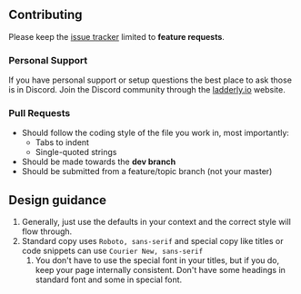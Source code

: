 ## Contributing

Please keep the [issue tracker](https://github.com/Vandivier/ladderly-slides) limited to **feature requests**.

### Personal Support

If you have personal support or setup questions the best place to ask those is in Discord. Join the Discord community through the [ladderly.io](https://ladderly.io/) website.

### Pull Requests

- Should follow the coding style of the file you work in, most importantly:
  - Tabs to indent
  - Single-quoted strings
- Should be made towards the **dev branch**
- Should be submitted from a feature/topic branch (not your master)

## Design guidance

1. Generally, just use the defaults in your context and the correct style will flow through.
2. Standard copy uses `Roboto, sans-serif` and special copy like titles or code snippets can use `Courier New, sans-serif`
   1. You don't have to use the special font in your titles, but if you do, keep your page internally consistent. Don't have some headings in standard font and some in special font.

